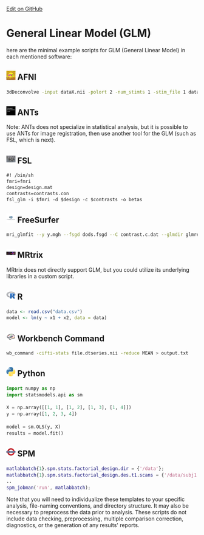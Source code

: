 [Edit on GitHub](https://github.com/cmi-dair/NeuRosetta/edit/main/src/statistical_analysis/general_linear_model_glm_.md)
# General Linear Model (GLM)

here are the minimal example scripts for GLM (General Linear Model) in each mentioned software:

## <img src="../icons/afni.png" height="24px" /> AFNI

```bash
3dDeconvolve -input dataX.nii -polort 2 -num_stimts 1 -stim_file 1 dataY.1D -fout -tout -bucket result.nii
```

## <img src="../icons/ants.png" height="24px" /> ANTs

Note: ANTs does not specialize in statistical analysis, but it is possible to use ANTs for image registration, then use another tool for the GLM (such as FSL, which is next).

## <img src="../icons/fsl.png" height="24px" /> FSL

```fsl
#! /bin/sh
fmri=fmri
design=design.mat
contrasts=contrasts.con
fsl_glm -i $fmri -d $design -c $contrasts -o betas
```

## <img src="../icons/freesurfer.png" height="24px" /> FreeSurfer

```bash
mri_glmfit --y y.mgh --fsgd dods.fsgd --C contrast.c.dat --glmdir glmresults
```
## <img src="../icons/mrtrix.png" height="24px" /> MRtrix

MRtrix does not directly support GLM, but you could utilize its underlying libraries in a custom script.

## <img src="../icons/r.png" height="24px" /> R

```R
data <- read.csv("data.csv")
model <- lm(y ~ x1 + x2, data = data)
```

## <img src="../icons/workbench_command.png" height="24px" /> Workbench Command

```bash
wb_command -cifti-stats file.dtseries.nii -reduce MEAN > output.txt
```

## <img src="../icons/python.png" height="24px" /> Python

```python
import numpy as np
import statsmodels.api as sm

X = np.array([[1, 1], [1, 2], [1, 3], [1, 4]])
y = np.array([1, 2, 3, 4])

model = sm.OLS(y, X)
results = model.fit()
```

## <img src="../icons/spm.png" height="24px" /> SPM

```matlab
matlabbatch{1}.spm.stats.factorial_design.dir = {'/data'};
matlabbatch{1}.spm.stats.factorial_design.des.t1.scans = {'/data/subj1.nii,1'};
..
spm_jobman('run', matlabbatch);
```
Note that you will need to individualize these templates to your specific analysis, file-naming conventions, and directory structure. It may also be necessary to preprocess the data prior to analysis. These scripts do not include data checking, preprocessing, multiple comparison correction, diagnostics, or the generation of any results' reports.